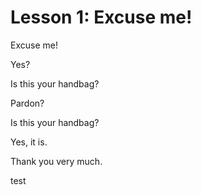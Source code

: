 # Lesson 1: Excuse me!

Excuse me!

Yes?

Is this your handbag?

Pardon?

Is this your handbag?

Yes, it is.

Thank you very much.

test